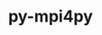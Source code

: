 ---
title: "py-mpi4py"
layout: cache
categories: [package, v0.18.1]
meta: {"versions": ["3.1.2"], "compilers": ["gcc@=7.5.0"], "oss": ["ubuntu18.04"], "platforms": ["linux"], "targets": ["x86_64"], "stacks": ["data-vis-sdk", "e4s", "root"], "num_specs": 3, "num_specs_by_stack": {"e4s": 2, "root": 3, "data-vis-sdk": 1}}
spec_details: [{"hash": "fiibypcr2swrvwzw36w33ukkndeu3ixh", "compiler": "gcc@=7.5.0", "versions": ["3.1.2"], "os": "ubuntu18.04", "platform": "linux", "target": "x86_64", "variants": [], "stacks": ["e4s", "root"], "size": "-", "tarball": "https://binaries.spack.io/releases/v0.18.1/build_cache/linux-ubuntu18.04-x86_64/gcc-7.5.0/py-mpi4py-3.1.2/linux-ubuntu18.04-x86_64-gcc-7.5.0-py-mpi4py-3.1.2-fiibypcr2swrvwzw36w33ukkndeu3ixh.spack"}, {"hash": "kofk2kbnia6fmdlpqjxku53hxvea7ncc", "compiler": "gcc@=7.5.0", "versions": ["3.1.2"], "os": "ubuntu18.04", "platform": "linux", "target": "x86_64", "variants": [], "stacks": ["data-vis-sdk", "root"], "size": "-", "tarball": "https://binaries.spack.io/releases/v0.18.1/build_cache/linux-ubuntu18.04-x86_64/gcc-7.5.0/py-mpi4py-3.1.2/linux-ubuntu18.04-x86_64-gcc-7.5.0-py-mpi4py-3.1.2-kofk2kbnia6fmdlpqjxku53hxvea7ncc.spack"}, {"hash": "bvwgygmolw7vvnqgu23t523zmhggtavz", "compiler": "gcc@=7.5.0", "versions": ["3.1.2"], "os": "ubuntu18.04", "platform": "linux", "target": "x86_64", "variants": [], "stacks": ["e4s", "root"], "size": "-", "tarball": "https://binaries.spack.io/releases/v0.18.1/build_cache/linux-ubuntu18.04-x86_64/gcc-7.5.0/py-mpi4py-3.1.2/linux-ubuntu18.04-x86_64-gcc-7.5.0-py-mpi4py-3.1.2-bvwgygmolw7vvnqgu23t523zmhggtavz.spack"}]
---